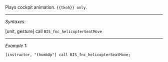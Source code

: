 Plays cockpit animation. `{{tkoh}} only`.


---
*Syntaxes:*

[unit, gesture] call `BIS_fnc_helicopterSeatMove`

---
*Example 1:*

```sqf
[instructor, "thumbUp"] call BIS_fnc_helicopterSeatMove;
```